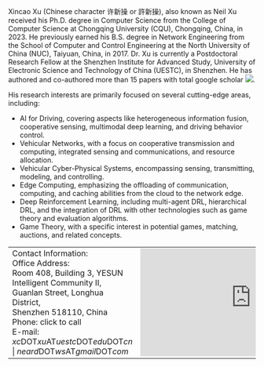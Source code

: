 <!-- <script src="https://cdn.apple-mapkit.com/mk/5.x.x/mapkit.js"></script> -->
<style>
/* 为带链接的文字定义样式 */
a.no-underline {
    text-decoration: none; /* 去除下划线 */
}

/* 可选：当鼠标悬停时添加样式 */
a.no-underline:hover {
    text-decoration: underline; /* 鼠标悬停时显示下划线 */
}
table.no-horizontal-lines {
    border-collapse: collapse;
}
table.no-horizontal-lines td, 
table.no-horizontal-lines th {
    border: none;
}
.tight-padding {
    padding-right: 10px;
    padding-left: 10px;
}
/*#map {
    width: 450px;
    height: 220px;
}*/
</style>
Xincao Xu (Chinese character 许新操 or 許新操), also known as Neil Xu received his Ph.D. degree in Computer Science from the College of Computer Science at Chongqing University (<a href="https://www.cqu.edu.cn" class="no-underline">CQU</a>), Chongqing, China, in 2023. He previously earned his B.S. degree in Network Engineering from the School of Computer and Control Engineering at the North University of China (<a href="https://www.nuc.edu.cn" class="no-underline">NUC</a>), Taiyuan, China, in 2017. Dr. Xu is currently a Postdoctoral Research Fellow at the Shenzhen Institute for Advanced Study, University of Electronic Science and Technology of China (<a href="https://www.uestc.edu.cn" class="no-underline">UESTC</a>), in Shenzhen. He has authored and co-authored more than 15 papers with total google scholar <a href='https://scholar.google.com/citations?user=DK5avZUAAAAJ'><img src="https://img.shields.io/endpoint?logo=Google%20Scholar&url=https%3A%2F%2Fcdn.jsdelivr.net%2Fgh%2FNeardws%2Fneardws.github.io@google-scholar-stats%2Fgs_data_shieldsio.json&labelColor=f6f6f6&color=9cf&style=flat&label=Citations"></a>. 
       
His research interests are primarily focused on several cutting-edge areas, including: 
- AI for Driving, covering aspects like heterogeneous information fusion, cooperative sensing, multimodal deep learning, and driving behavior control.
- Vehicular Networks, with a focus on cooperative transmission and computing, integrated sensing and communications, and resource allocation.
- Vehicular Cyber-Physical Systems, encompassing sensing, transmitting, modeling, and controlling.
- Edge Computing, emphasizing the offloading of communication, computing, and caching abilities from the cloud to the network edge.
- Deep Reinforcement Learning, including multi-agent DRL, hierarchical DRL, and the integration of DRL with other technologies such as game theory and evaluation algorithms.
- Game Theory, with a specific interest in potential games, matching, auctions, and related concepts.

<table class="no-horizontal-lines" style="margin-left: auto; margin-right: auto;">
    <tr>
        <td>
            Contact Information: <br> 
            Office Address: <br>     
            Room 408, Building 3, YESUN Intelligent Community II, <br>
            Guanlan Street, Longhua District, <br>
            Shenzhen 518110, China <br>     
            Phone: 
            <a href="tel:+1-6015648240" class="no-underline">click to call</a> <br>   
            E-mail:   
            <em>xc</em>DOT<em>xu</em>AT<em>uestc</em>DOT<em>edu</em>DOT<em>cn</em> | <em>neard</em>DOT<em>ws</em>AT<em>gmail</em>DOT<em>com</em> 
        </td>
        <td>
            <iframe width="450" height="220" src="https://www.openstreetmap.org/export/embed.html?bbox=114.02656316757204%2C22.723049810086813%2C114.05134677886964%2C22.735963602484535&amp;layer=mapnik" style="border: 0"></iframe>
            <!-- <div id="map"></div>
            <script>
            mapkit.init({
                authorizationCallback: function(done) {
                    var xhr = new XMLHttpRequest();
                    xhr.open("GET", "/services/jwt");
                    xhr.addEventListener("load", function() {
                        done(this.responseText);
                    });
                    xhr.send();
                }
            });
            var Cupertino = new mapkit.CoordinateRegion(
                new mapkit.Coordinate(37.3316850890998, -122.030067374026),
                new mapkit.CoordinateSpan(0.167647972, 0.354985255)
            );
            var map = new mapkit.Map("map");
            map.region = Cupertino;
            </script> -->
        </td>
    </tr>
</table>